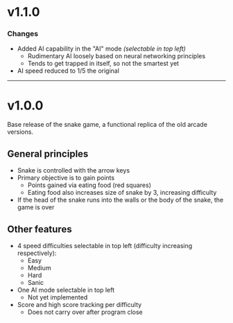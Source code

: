 # v1.1.0

### Changes
- Added AI capability in the "AI" mode *(selectable in top left)*
  - Rudimentary AI loosely based on neural networking principles
  - Tends to get trapped in itself, so not the smartest yet
- AI speed reduced to 1/5 the original

___
# v1.0.0
Base release of the snake game, a functional replica of the old arcade versions.

## General principles
- Snake is controlled with the arrow keys
- Primary objective is to gain points
  - Points gained via eating food (red squares)
  - Eating food also increases size of snake by 3, increasing difficulty
- If the head of the snake runs into the walls or the body of the snake, the game is over

## Other features
- 4 speed difficulties selectable in top left (difficulty increasing respectively):
  - Easy
  - Medium
  - Hard
  - Sanic
- One AI mode selectable in top left
  - Not yet implemented
- Score and high score tracking per difficulty
  - Does not carry over after program close
